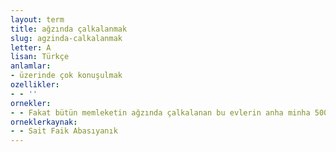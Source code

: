 ```yaml
---
layout: term
title: ağzında çalkalanmak
slug: agzinda-calkalanmak
letter: A
lisan: Türkçe
anlamlar:
- üzerinde çok konuşulmak
ozellikler:
- - ''
ornekler:
- - Fakat bütün memleketin ağzında çalkalanan bu evlerin anha minha 5000 liradan fazlaya çıkmayacağı...
orneklerkaynak:
- - Sait Faik Abasıyanık
---
```

